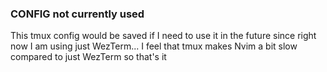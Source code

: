 ### CONFIG not currently used

This tmux config would be saved if I need to use it in the future since right now I am using 
just WezTerm... I feel that tmux makes Nvim a bit slow compared to just WezTerm so that's it
